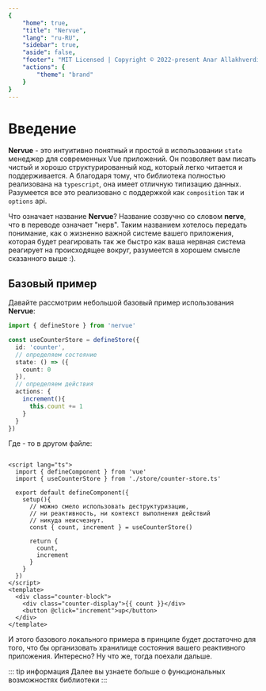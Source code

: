 ```yaml
---
{
    "home": true,
    "title": "Nervue",
    "lang": "ru-RU",
    "sidebar": true,
    "aside": false,
    "footer": "MIT Licensed | Copyright © 2022-present Anar Allakhverdiev",
    "actions": {
        "theme": "brand"
    }
}
---
```

# Введение

**Nervue** - это интуитивно понятный и простой в использовании ```state``` менеджер для современных Vue приложений. Он
позволяет вам писать чистый и хорошо структурированный код, который легко читается и поддерживается. А благодаря тому,
что библиотека полностью реализована на ```typescript```, она имеет отличную типизацию данных. Разумеется все
это реализовано с поддержкой как ```composition``` так и ```options``` api.

Что означает название **Nervue**? Название созвучно со словом **nerve**, что
в переводе означает "нерв". Таким названием хотелось передать понимание, как о жизненно важной
системе вашего приложения, которая будет реагировать так же быстро как
ваша нервная система реагирует на происходящее вокруг, разумеется в хорошем смысле сказанного выше :).

## Базовый пример
Давайте рассмотрим небольшой базовый пример использования **Nervue**:

```typescript
import { defineStore } from 'nervue'

const useCounterStore = defineStore({
  id: 'counter',
  // определяем состояние
  state: () => ({
    count: 0
  }),
  // определяем действия
  actions: {
    increment(){
      this.count += 1
    }
  }
})
```

Где - то в другом файле:

```vue

<script lang="ts">
  import { defineComponent } from 'vue'
  import { useCounterStore } from './store/counter-store.ts'

  export default defineComponent({
    setup(){
      // можно смело использовать деструктуризацию,
      // ни реактивность, ни контекст выполнения действий
      // никуда неисчезнут.
      const { count, increment } = useCounterStore()

      return {
        count,
        increment
      }
    }
  })
</script>
<template>
  <div class="counter-block">
    <div class="counter-display">{{ count }}</div>
    <button @click="increment">up</button>
  </div>
</template>
```
И этого базового локального примера в принципе будет достаточно для того, что бы организовать 
хранилище состояния вашего реактивного приложения. Интересно? Ну что же, тогда поехали дальше.

::: tip информация
Далее вы узнаете больше о функциональных возможностях библиотеки
:::
